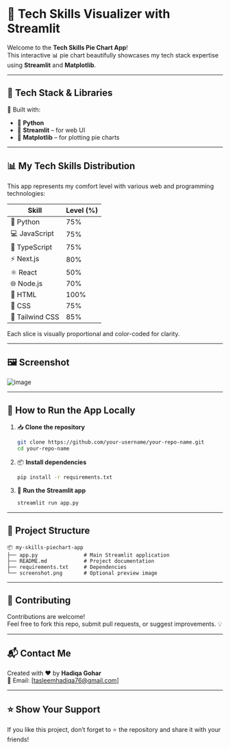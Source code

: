 # 🧠 Tech Skills Visualizer with Streamlit

Welcome to the **Tech Skills Pie Chart App**!  
This interactive 📊 pie chart beautifully showcases my tech stack expertise using **Streamlit** and **Matplotlib**.

---

## 🚀 Tech Stack & Libraries

🔧 Built with:

- 🐍 **Python**
- 🎈 **Streamlit** – for web UI  
- 📐 **Matplotlib** – for plotting pie charts

---

## 📊 My Tech Skills Distribution

This app represents my comfort level with various web and programming technologies:

| Skill         | Level (%) |
|---------------|-----------|
| 🐍 Python      | 75%       |
| 💻 JavaScript | 75%       |
| 🔷 TypeScript | 75%       |
| ⚡ Next.js     | 80%       |
| ⚛️ React       | 50%       |
| 🌐 Node.js     | 70%       |
| 🧾 HTML        | 100%      |
| 🎨 CSS         | 75%       |
| 🌈 Tailwind CSS| 85%       |

Each slice is visually proportional and color-coded for clarity.

---

## 🖼️ Screenshot

![image](https://github.com/user-attachments/assets/5c044ead-4c33-480c-acdd-6500479b70e8)


---

## 🧪 How to Run the App Locally

1. 📥 **Clone the repository**
   ```bash
   git clone https://github.com/your-username/your-repo-name.git
   cd your-repo-name
   ```

2. 📦 **Install dependencies**
   ```bash
   pip install -r requirements.txt
   ```

3. 🚀 **Run the Streamlit app**
   ```bash
   streamlit run app.py
   ```

---

## 📁 Project Structure

```
📦 my-skills-piechart-app
├── app.py               # Main Streamlit application
├── README.md            # Project documentation
├── requirements.txt     # Dependencies
└── screenshot.png       # Optional preview image
```

---

## 🤝 Contributing

Contributions are welcome!  
Feel free to fork this repo, submit pull requests, or suggest improvements. 💡

---

## 📬 Contact Me

Created with ❤️ by **Hadiqa Gohar**  
📧 Email: [tasleemhadiqa76@gmail.com] 

---

## ⭐ Show Your Support

If you like this project, don’t forget to ⭐ the repository and share it with your friends!

```
